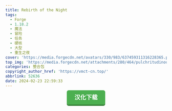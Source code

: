 ```yaml
---
title: Rebirth of the Night
tags:
  - Forge
  - 1.18.2
  - 魔法
  - 冒险
  - 任务
  - 硬核
  - 大型
  - 重生之夜
cover: 'https://media.forgecdn.net/avatars/330/983/637459311316228365.png'
top_img: 'https://media.forgecdn.net/attachments/280/464/pulchritudinous-reflection.png'
categories: 整合包
copyright_author_href: 'https://vmct-cn.top/'
abbrlink: 52636
date: 2024-02-23 22:59:33
---
```

<center><a style = "background-color: #4caf50;box-shadow: 0 4px #357e36;border: none;border-radius: 6px;padding: 12px 24px;font-size: 18px;font-weight: bold;color: #fff;transition: all 0.2s ease-in-out;text-decoration: none;cursor: pointer;" href=https://vmct-cn.top/modpacks/rotn/index.html>汉化下载</a></center>
